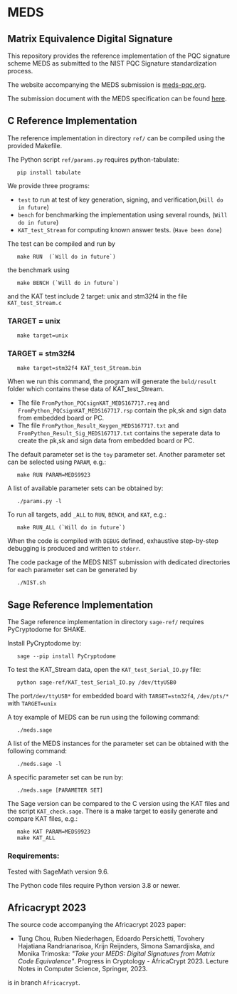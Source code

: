 # MEDS

## Matrix Equivalence Digital Signature

This repository provides the reference implementation of the PQC signature scheme MEDS
as submitted to the NIST PQC Signature standardization process.

The website accompanying the MEDS submission is [meds-pqc.org](https://www.meds-pqc.org/).

The submission document with the MEDS specification can be found [here](https://www.meds-pqc.org/spec/MEDS.pdf).

## C Reference Implementation

The reference implementation in directory `ref/` can be compiled
using the provided Makefile.

The Python script `ref/params.py` requires python-tabulate:

```console
   pip install tabulate
```

We provide three programs:
- `test` to run at test of key generation, signing, and verification,(`Will do in future`)
- `bench` for benchmarking the implementation using several rounds, (`Will do in future`)
- `KAT_test_Stream` for computing known answer tests. (`Have been done`)

The test can be compiled and run by

```console
   make RUN  (`Will do in future`)
```

the benchmark using

```console
   make BENCH (`Will do in future`)
```

and the KAT test include 2 target: unix and stm32f4 in the file `KAT_test_Stream.c`

### TARGET = unix
```console
   make target=unix
```
### TARGET = stm32f4
```console
   make target=stm32f4 KAT_test_Stream.bin
```
When we run this command, the program will generate the `buld/result` folder which contains these data of KAT_test_Stream.
- The file `FromPython_PQCsignKAT_MEDS167717.req` and `FromPython_PQCsignKAT_MEDS167717.rsp` contain the pk,sk and sign data from embedded board or PC.
- The file `FromPython_Result_Keygen_MEDS167717.txt` and `FromPython_Result_Sig_MEDS167717.txt` contains the seperate data to create the pk,sk and sign data from embedded board or PC.

The default parameter set is the `toy` parameter set. Another parameter set can be selected using `PARAM`, e.g.:

```console
   make RUN PARAM=MEDS9923
```

A list of available parameter sets can be obtained by:

```console
   ./params.py -l
```

To run all targets, add `_ALL` to `RUN`, `BENCH`, and `KAT`, e.g.:

```console
   make RUN_ALL (`Will do in future`)
```

When the code is compiled with `DEBUG` defined, exhaustive step-by-step debugging is produced and written to `stderr`.

The code package of the MEDS NIST submission with dedicated directories for each parameter set can be generated by

```console
   ./NIST.sh
```


## Sage Reference Implementation

The Sage reference implementation in directory `sage-ref/`
requires PyCryptodome for SHAKE.

Install PyCryptodome by:

```console
   sage --pip install PyCryptodome
```

To test the KAT_Stream data, open the `KAT_test_Serial_IO.py` file:
```console
   python sage-ref/KAT_test_Serial_IO.py /dev/ttyUSB0
```
The port`/dev/ttyUSB*` for embedded board with `TARGET=stm32f4`, `/dev/pts/*` with `TARGET=unix`


A toy example of MEDS can be run using the following command:

```console
   ./meds.sage
```

A list of the MEDS instances for the parameter set can be obtained with the following command:

```console
   ./meds.sage -l
```

A specific parameter set can be run by:

```console
   ./meds.sage [PARAMETER SET]
```

The Sage version can be compared to the C version using the KAT files and the script `KAT_check.sage`.
There is a make target to easily generate and compare KAT files, e.g.:

```console
   make KAT PARAM=MEDS9923
   make KAT_ALL
```

### Requirements:

Tested with SageMath version 9.6.

The Python code files require Python version 3.8 or newer.



## Africacrypt 2023

The source code accompanying the Africacrypt 2023 paper:

- Tung Chou, Ruben Niederhagen, Edoardo Persichetti,
  Tovohery Hajatiana Randrianarisoa, Krijn Reijnders, Simona Samardjiska,
  and Monika Trimoska:
  *"Take your MEDS: Digital Signatures from Matrix Code Equivalence"*.
  Progress in Cryptology - AfricaCrypt 2023.
  Lecture Notes in Computer Science, Springer, 2023.

is in branch `Africacrypt`.

